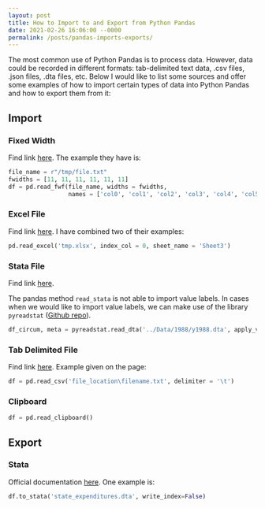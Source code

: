```yaml
---
layout: post
title: How to Import to and Export from Python Pandas
date: 2021-02-26 16:06:00 --0000
permalink: /posts/pandas-imports-exports/
---
```


The most common use of Python Pandas is to process data. However, data could be recorded in different formats: tab-delimited text data, .csv files, .json files, .dta files, etc. Below I would like to list some sources and offer some examples of how to import certain types of data into Python Pandas and how to export them from it:

## Import

### Fixed Width

Find link [here](https://stackoverflow.com/questions/27416031/pandas-read-fwf-not-loading-entire-content-of-file). The example they have is:
```python
file_name = r"/tmp/file.txt"
fwidths = [11, 11, 11, 11, 11, 11]
df = pd.read_fwf(file_name, widths = fwidths,
                 names = ['col0', 'col1', 'col2', 'col3', 'col4', 'col5'])
```

### Excel File

Find link [here](https://pandas.pydata.org/pandas-docs/stable/reference/api/pandas.read_excel.html). I have combined two of their examples:
```python
pd.read_excel('tmp.xlsx', index_col = 0, sheet_name = 'Sheet3')
```

### Stata File

Find link [here](https://pandas.pydata.org/pandas-docs/stable/reference/api/pandas.read_stata.html).

The pandas method `read_stata` is not able to import value labels. In cases when we would like to import value labels, we can make use of the library `pyreadstat` ([Github repo](https://github.com/Roche/pyreadstat)). 
```python
df_circum, meta = pyreadstat.read_dta('../Data/1988/y1988.dta', apply_value_formats=True)
```

### Tab Delimited File

Find link [here](https://stackoverflow.com/questions/21546739/load-data-from-txt-with-pandas). Example given on the page:

```python
df = pd.read_csv('file_location\filename.txt', delimiter = '\t')
```

### Clipboard

```python
df = pd.read_clipboard()
```

## Export
### Stata
Official documentation [here](https://pandas.pydata.org/pandas-docs/stable/reference/api/pandas.DataFrame.to_stata.html). One example is:

```python
df.to_stata('state_expenditures.dta', write_index=False)
```